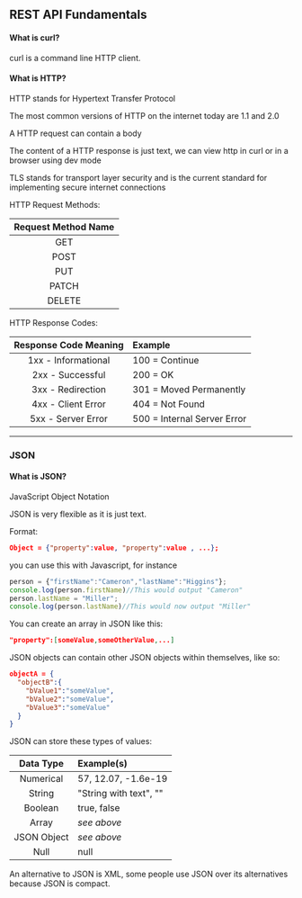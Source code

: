 ## REST API Fundamentals

#### What is curl?
curl is a command line HTTP client.

#### What is HTTP?
HTTP stands for Hypertext Transfer Protocol

The most common versions of HTTP on the internet today are 1.1 and 2.0

A HTTP request can contain a body

The content of a HTTP response is just text, we can view http in curl or in a browser using dev mode

TLS stands for transport layer security and is the current standard for implementing secure internet connections

HTTP Request Methods:

|Request Method Name|
|:---:|
|GET|
|POST|  
|PUT|
|PATCH|
|DELETE|

HTTP Response Codes:

| Response Code Meaning | Example |
|:---:|:---|
|1xx - Informational| 100 = Continue|
|2xx - Successful| 200 = OK|
|3xx - Redirection| 301 = Moved Permanently|
|4xx - Client Error| 404 = Not Found|
|5xx - Server Error| 500 = Internal Server Error|

___

### JSON

#### What is JSON?

JavaScript Object Notation

JSON is very flexible as it is just text.

Format:
```JSON
Object = {"property":value, "property":value , ...};
```
you can use this with Javascript, for instance

```JavaScript
person = {"firstName":"Cameron","lastName":"Higgins"};
console.log(person.firstName)//This would output "Cameron"
person.lastName = "Miller";
console.log(person.lastName)//This would now output "Miller"
```

You can create an array in JSON like this:
```JSON
"property":[someValue,someOtherValue,...]
```

JSON objects can contain other JSON objects within themselves, like so:

```JSON
objectA = {
  "objectB":{
    "bValue1":"someValue",
    "bValue2":"someValue",
    "bValue3":"someValue"
  }
}
```

JSON can store these types of values:

| Data Type | Example(s) |
| :---: | :--- |
|Numerical| 57, 12.07, -1.6e-19 |
|String| "String with text", "" |
|Boolean| true, false |
|Array| *see above* |
|JSON Object| *see above* |
|Null| null|

An alternative to JSON is XML, some people use JSON over its alternatives because JSON is compact.
